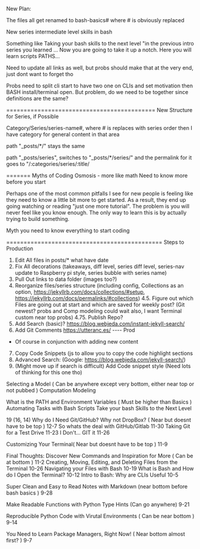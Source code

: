 New Plan:



The files all get renamed to bash-basics# where # is obviously replaced

New series intermediate level skills in bash

Something like Taking your bash skills to the next level "in the previous intro series you learned ... Now you are going to take it up a notch. Here you will learn scripts PATHS...

Need to update all links as well, but probs should make that at the very end, just dont want to forget tho 

Probs need to split cli start to have two one on CLIs and set motivation then BASH install/terminal open. But problem, do we need to be together since definitions are the same?


===========================================
New Structure for Series, if Possible

Category/Series/series-name#, where # is replaces with series order
then I have category for general content in that area

path "_posts/*/" stays the same

path "_posts/series", switches to "_posts/*/series/"
and the permalink for it goes to "/:categories/series/:title/



=======
Myths of Coding
Osmosis - more like math
Need to know more before you start

Perhaps one of the most common pitfalls I see for new people is feeling like they need to know a little bit more to get started.
As a result, they end up going watching or reading "just one more tutorial".
The problem is you will never feel like you know enough.
The only way to learn this is by actually trying to build something.

Myth you need to know everything to start coding

=============================================
Steps to Production

1. Edit All files in posts/* what have date
2. Fix All decorations (takeaways, diff level, series diff level, series-nav update to Raspberry pi style, series bubble with series name)
3. Pull Out links to data folder (images too?)
4. Reorganize files/series structure (including config, Collections as an option, https://jekyllrb.com/docs/collections/#setup, https://jekyllrb.com/docs/permalinks/#collections)
4.5. Figure out which Files are going out at start and which are saved for weekly post? (Git newest? probs and Comp modeling could wait also, I want Terminal custom near top probs)
4.75. Publish Repo?
5. Add Search (basic)? https://blog.webjeda.com/instant-jekyll-search/
6. Add Git Comments https://utteranc.es/
---- Prod
* Of course in conjunction with adding new content
7. Copy Code Snippets (js to allow you to copy the code highlight sections
8. Advanced Search: (Google: https://blog.webjeda.com/jekyll-search/)
9. (Might move up if search is difficult) Add Code snippet style (Need lots of thinking for this one tho)













Selecting a Model ( Can be anywhere except very bottom, either near top or not pubbed )
Computation Modeling


What is the PATH and Environment Variables ( Must be higher than Basics ) 
Automating Tasks with Bash Scripts
Take your bash Skills to the Next Level


 19 (16, 14)
Why do I Need Git/GitHub? Why not DropBox? ( Near but doesnt have to be top ) 12-7
So whats the deal with GitHub/Gitlab 11-30
Taking Git for a Test Drive 11-23
I Don't... GIT it 11-26

Customizing Your Terminal( Near but doesnt have to be top ) 11-9

Final Thoughts: Discover New Commands and Inspiration for More ( Can be at bottom ) 11-2
Creating, Moving, Editing, and Deleting Files from the Terminal 10-26
Navigating your Files with Bash 10-19
What is Bash and How do I Open the Terminal? 10-12
Intro to Bash: Why are CLIs Useful 10-5

Super Clean and Easy to Read Notes with Markdown (near bottom before bash basics ) 9-28

Make Readable Functions with Python Type Hints (Can go anywhere) 9-21

Reproducible Python Code with Virutal Environments ( Can be near bottom ) 9-14

You Need to Learn Package Managers, Right Now! ( Near bottom almost first? ) 9-7
